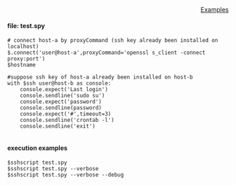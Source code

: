 <div style="text-align:right"><a href="./index">Examples</a></div>

#### file: test.spy
```
# connect host-a by proxyCommand (ssh key already been installed on localhost)
$.connect('user@host-a',proxyCommand='openssl s_client -connect proxy:port')
$hostname

#suppose ssh key of host-a already been installed on host-b
with $ssh user@host-b as console:
    console.expect('Last login')
    console.sendline('sudo su')
    console.expect('password')
    console.sendline(password)
    console.expect('#',timeout=3)
    console.sendline('crontab -l')
    console.sendline('exit')
 
```

#### execution examples
```
$sshscript test.spy
$sshscript test.spy --verbose
$sshscript test.spy --verbose --debug
```
